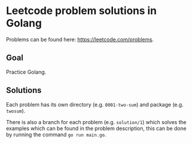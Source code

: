 # Leetcode problem solutions in Golang

Problems can be found here: https://leetcode.com/problems.

## Goal

Practice Golang.

## Solutions

Each problem has its own directory (e.g. `0001-two-sum`) and package (e.g. `twosum`).

There is also a branch for each problem (e.g. `solution/1`) which solves the examples which can be found in the problem description, this can be done by running the command `go run main.go`.
